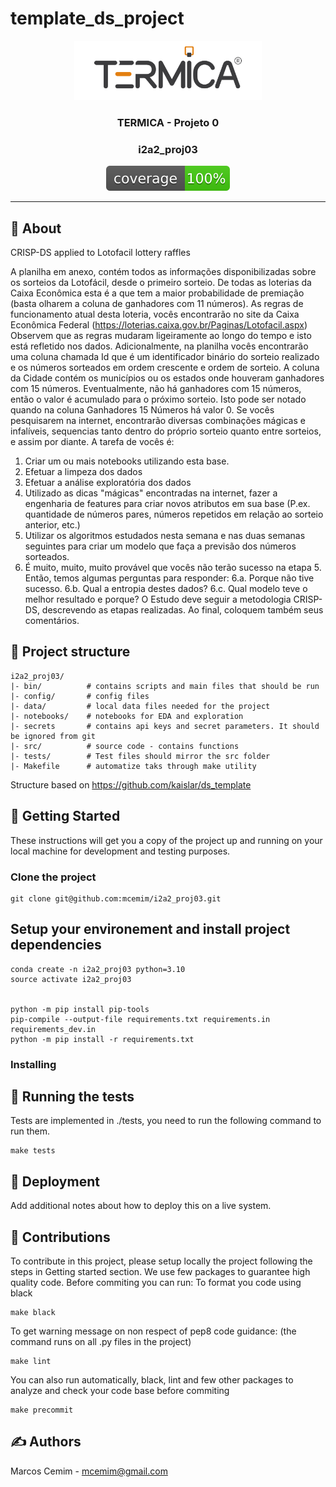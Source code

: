 # template_ds_project

<p align="center">
  <a href="" rel="noopener">
 <img width=300px height=95px src="https://raw.githubusercontent.com/dududzainer/termicalogos/main/TERMICA.png" alt="Project logo"></a>
</p>

<h3 align="center">TERMICA - Projeto 0</h3>
<h3 align="center">i2a2_proj03</h3>

<div align="center">

  [![code coverage](coverage.svg "Code coverage")]()
</div>

---


## 🧐 About <a name = "about"></a>

CRISP-DS applied to Lotofacil lottery raffles

A planilha em anexo, contém todos as informações disponibilizadas sobre os sorteios da Lotofácil, desde o primeiro sorteio.
De todas as loterias da Caixa Econômica esta é a que tem a maior probabilidade de premiação (basta olharem a coluna de ganhadores com 11 números).
As regras de funcionamento atual desta loteria, vocês encontrarão no site da Caixa Econômica Federal (https://loterias.caixa.gov.br/Paginas/Lotofacil.aspx)
Observem que as regras mudaram ligeiramente ao longo do tempo e isto está refletido nos dados.
Adicionalmente, na planilha vocês encontrarão uma coluna chamada Id que é um identificador binário do sorteio realizado e os números sorteados em ordem crescente e ordem de sorteio.
A coluna da Cidade contém os municípios ou os estados onde houveram ganhadores com 15 números.
Eventualmente, não há ganhadores com 15 números, então o valor é acumulado para o próximo sorteio. Isto pode ser notado quando na coluna Ganhadores 15 Números há valor 0.
Se vocês pesquisarem na internet, encontrarão diversas combinações mágicas e infalíveis, sequencias tanto dentro do próprio sorteio quanto entre sorteios, e assim por diante.
A tarefa de vocês é:
1. Criar um ou mais notebooks utilizando esta base.
2. Efetuar a limpeza dos dados
3. Efetuar a análise exploratória dos dados
4. Utilizado as dicas "mágicas" encontradas na internet, fazer a engenharia de features para criar novos atributos em sua base (P.ex. quantidade de números pares, números repetidos em relação ao sorteio anterior, etc.)
5. Utilizar os algoritmos estudados nesta semana e nas duas semanas seguintes para criar um modelo que faça a previsão dos números sorteados.
6. É muito, muito, muito provável que vocês não terão sucesso na etapa 5. Então, temos algumas perguntas para responder:
	6.a. Porque não tive sucesso.
	6.b. Qual a entropia destes dados?
	6.c. Qual modelo teve o melhor resultado e porque?
O Estudo deve seguir a metodologia CRISP-DS, descrevendo as etapas realizadas.
Ao final, coloquem também seus comentários.


## 🔖 Project structure

```
i2a2_proj03/
|- bin/          # contains scripts and main files that should be run
|- config/       # config files
|- data/         # local data files needed for the project
|- notebooks/    # notebooks for EDA and exploration
|- secrets       # contains api keys and secret parameters. It should be ignored from git
|- src/          # source code - contains functions
|- tests/        # Test files should mirror the src folder
|- Makefile      # automatize taks through make utility
```
Structure based on https://github.com/kaislar/ds_template


## 🏁 Getting Started <a name = "getting_started"></a>
These instructions will get you a copy of the project up and running on your local machine for development and testing purposes.

### Clone the project 
```
git clone git@github.com:mcemim/i2a2_proj03.git
```

## Setup your environement and install project dependencies
```
conda create -n i2a2_proj03 python=3.10
source activate i2a2_proj03


python -m pip install pip-tools
pip-compile --output-file requirements.txt requirements.in requirements_dev.in
python -m pip install -r requirements.txt
```

### Installing

## 🔧 Running the tests
Tests are implemented in ./tests, you need to run the following command to run them.
```
make tests
```

## 🚀 Deployment
Add additional notes about how to deploy this on a live system.

## 🎈 Contributions
To contribute in this project, please setup locally the project following the steps  in Getting started section.
We use few packages to guarantee high quality code. Before commiting you can run:
To format you code using black
```
make black
```
To get warning message on non respect of pep8 code guidance:
(the command runs on all .py files in the project)
```
make lint
```
You can also run automatically, black, lint and few other packages to analyze and check your code base before commiting
```
make precommit
```

##  ✍️ Authors
Marcos Cemim - mcemim@gmail.com
